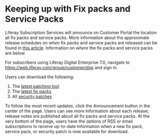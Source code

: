 # Keeping up with Fix packs and Service Packs [](id=keeping-up-with-fix-packs-and-service-packs)

Liferay Subscription Services will announce on Customer Portal the location all fix packs and service packs. More information about the approximate release schedules on _when_ fix packs and service packs are released can be found in [this article](https://customer.liferay.com/documentation/7.0/deploy/-/official_documentation/deployment/patching-basics). Information on _where_ the fix packs and service packs are below.

For subscribers using Liferay Digital Enterprise 7.0, navigate to https://web.liferay.com/group/customer/dxp and sign in.

Users can download the following:

1. The [latest patching tool](https://web.liferay.com/group/customer/dxp/downloads/digital-enterprise/patching-tool)
2. The [latest fix packs](https://web.liferay.com/group/customer/dxp/downloads/digital-enterprise/fix-packs)
3. All [security patches](https://web.liferay.com/group/customer/products/portal/security-vulnerability/known-vulnerabilities)

To follow the most recent updates, click the Announcement button in the center of the page. Users can see more information about each release; release notes are published about all fix packs and service packs. At the very bottom of the page, users have the options of RSS or email subscriptions to receive up-to-date information when a new fix pack, service pack, or security patch is now available for download.
